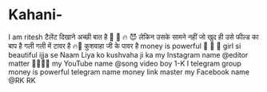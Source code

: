 # Kahani-
I am ritesh 
टैलेंट दिखाने अच्छी बात है 💪 🤭 🔥 😈 लेकिन उसके सामने नहीं जो खुद ही उसे फील्ड का बाप है 
गली गली में टावर है 🔥💪 कुशवाहा जी के पावर है 
money is powerful 🙏 💪 🙏 girl si beautiful 
ijja se Naam Liya ko kushvaha ji ka 
my Instagram name @editor matter 🙏💪🌹🌹
my YouTube name @song video boy 1-K
I telegram group money is powerful telegram name money link master 
my Facebook name @RK RK 
